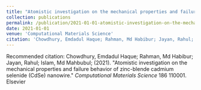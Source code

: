```yaml
---
title: "Atomistic investigation on the mechanical properties and failure behavior of zinc-blende cadmium selenide (CdSe) nanowire"
collection: publications
permalink: /publication/2021-01-01-atomistic-investigation-on-the-mechanical-properties-and-failure-behavior-of-zinc-blende-cadmium-selenide-cdse-nanowire
date: 2021-01-01
venue: 'Computational Materials Science'
citation: 'Chowdhury, Emdadul Haque; Rahman, Md Habibur; Jayan, Rahul; Islam, Md Mahbubul; (2021). &quot;Atomistic investigation on the mechanical properties and failure behavior of zinc-blende cadmium selenide (CdSe) nanowire.&quot; <i>Computational Materials Science</i> 186 110001. Elsevier'
---
```


Recommended citation: Chowdhury, Emdadul Haque; Rahman, Md Habibur; Jayan, Rahul; Islam, Md Mahbubul; (2021). "Atomistic investigation on the mechanical properties and failure behavior of zinc-blende cadmium selenide (CdSe) nanowire." <i>Computational Materials Science</i> 186 110001. Elsevier